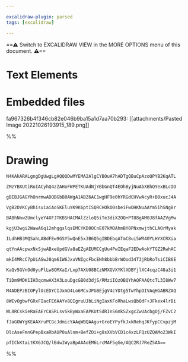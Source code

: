 ```yaml
---

excalidraw-plugin: parsed
tags: [excalidraw]

---
```

==⚠  Switch to EXCALIDRAW VIEW in the MORE OPTIONS menu of this document. ⚠==


# Text Elements

# Embedded files
fa967326b4f346cb82e046b9ba15a1d7aa70b293: [[attachments/Pasted Image 20221026193915_189.png]]

%%
# Drawing
```compressed-json
N4KAkARALgngDgUwgLgAQQQDwMYEMA2AlgCYBOuA7hADTgQBuCpAzoQPYB2KqATL

ZMzYBXUtiRoIACyhQ4zZAHoFWPETKUAdNjYBbGnQT4EOhByjNuAbXBhQYexBLcIO

gBIBJGAGYhOnrmwADQBGbB0AWgA1ABZ6AC1wgHF9e0hYRGdCHVwAcyR+B0xucJ4A

VgB2DVKCyBhisuiaiAoSKEluYK9K6ptISQRCHOkO0sbeiFwOHKNuAAYm5ihSNgBr

BABhNnw2UmclyeY4XFJTKBSHACMAlZzloQ5iTe3diX2OQ+PT88gAM0J8fAAZVgMw

kgjU3wgi2WawA6q12mhggslqsEMCYKD0OCnE07kMOAhmBY0PNxmwjthCLAOrMyak

ILdhHB3MQSahLABdFEw9GSY5wQnE5x3B6Q5gIBDEbgATmC8ui5WR40YLHYXCRXia

qtYnAAcpwxNxSjwABxeUpdGVa8aEZgAEUMCCgUu4PwIEqaF2EDwAokYTGZ2RwhAC

mkI4MRcC7pUiAGwJ8qm6IW6JxuVNIgcFbcENh8bbbBrWOod34T3jRbRoTsiCIB6E

KaQv5GVnOd0yuPlLw8OMXaI/Lxp7AXU08BCzNMXGVXYKlXDBYjlXC4cqzC48a3i1

TiDm9MDK1IH3qcmwAX3A3LouDgcGB0d3djS/RMziIQzOBQYhAQFAAQtcTL3I8Ww7

M4ADEPzBIOPylOcEDYCIJxmO4Lo6MCvJPGBEjgV4cYDtg5TwYhpDIVAqHGABRZAQ

8WEvOgbwfGRxFIacFE6AAYv8QIgruUJbLiNgIaxKFoRhaLwsQbQdF+JFkex4lrBi

WL8RCskieRaEAErCASRLsvSkByWxaEAPKUtSdRInS6mkSZxgcZwUAcbgOj/FZvC2

fJaGOWYgKEAAXruPCGcJdmicYAAqWBQAAgu+GroEYPyfkJxkRehqJKfypCCvpzjM

DlcAseFmnGPepBxaRbAUP0uAlnm+BefZOi+g8sXVbVCD1c4xzLFQzUZQAMo23WkI

pfICkKtaitKX63CQ/lBdwIWyaBpAAAoEM6LrcMAF5gGe/AQC2RJ7ReZ5AA==
```
%%